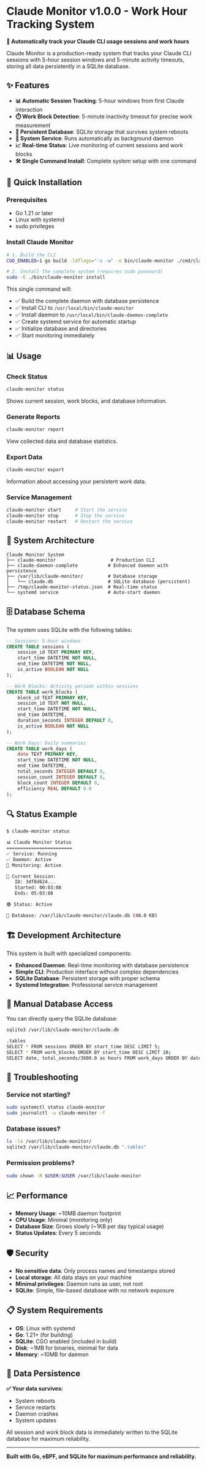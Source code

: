 # Claude Monitor v1.0.0 - Work Hour Tracking System

**🎯 Automatically track your Claude CLI usage sessions and work hours**

Claude Monitor is a production-ready system that tracks your Claude CLI sessions with 5-hour session windows and 5-minute activity timeouts, storing all data persistently in a SQLite database.

## ✨ Features

- **📊 Automatic Session Tracking**: 5-hour windows from first Claude interaction
- **⏱️ Work Block Detection**: 5-minute inactivity timeout for precise work measurement  
- **💾 Persistent Database**: SQLite storage that survives system reboots
- **🔄 System Service**: Runs automatically as background daemon
- **📈 Real-time Status**: Live monitoring of current sessions and work blocks
- **🛠️ Single Command Install**: Complete system setup with one command

## 🚀 Quick Installation

### Prerequisites
- Go 1.21 or later
- Linux with systemd
- sudo privileges

### Install Claude Monitor

```bash
# 1. Build the CLI
CGO_ENABLED=1 go build -ldflags="-s -w" -o bin/claude-monitor ./cmd/claude-monitor

# 2. Install the complete system (requires sudo password)
sudo -E ./bin/claude-monitor install
```

This single command will:
- ✅ Build the complete daemon with database persistence
- ✅ Install CLI to `/usr/local/bin/claude-monitor`
- ✅ Install daemon to `/usr/local/bin/claude-daemon-complete`
- ✅ Create systemd service for automatic startup
- ✅ Initialize database and directories
- ✅ Start monitoring immediately

## 📊 Usage

### Check Status
```bash
claude-monitor status
```
Shows current session, work blocks, and database information.

### Generate Reports
```bash
claude-monitor report
```
View collected data and database statistics.

### Export Data
```bash
claude-monitor export
```
Information about accessing your persistent work data.

### Service Management
```bash
claude-monitor start     # Start the service
claude-monitor stop      # Stop the service  
claude-monitor restart   # Restart the service
```

## 📁 System Architecture

```
Claude Monitor System
├── claude-monitor                    # Production CLI
├── claude-daemon-complete           # Enhanced daemon with persistence
├── /var/lib/claude-monitor/         # Database storage
│   └── claude.db                    # SQLite database (persistent)
├── /tmp/claude-monitor-status.json  # Real-time status
└── systemd service                  # Auto-start daemon
```

## 🗄️ Database Schema

The system uses SQLite with the following tables:

```sql
-- Sessions: 5-hour windows
CREATE TABLE sessions (
    session_id TEXT PRIMARY KEY,
    start_time DATETIME NOT NULL,
    end_time DATETIME NOT NULL,
    is_active BOOLEAN NOT NULL
);

-- Work Blocks: Activity periods within sessions
CREATE TABLE work_blocks (
    block_id TEXT PRIMARY KEY,
    session_id TEXT NOT NULL,
    start_time DATETIME NOT NULL,
    end_time DATETIME,
    duration_seconds INTEGER DEFAULT 0,
    is_active BOOLEAN NOT NULL
);

-- Work Days: Daily summaries
CREATE TABLE work_days (
    date TEXT PRIMARY KEY,
    start_time DATETIME NOT NULL,
    end_time DATETIME,
    total_seconds INTEGER DEFAULT 0,
    session_count INTEGER DEFAULT 0,
    block_count INTEGER DEFAULT 0,
    efficiency REAL DEFAULT 0.0
);
```

## 🔍 Status Example

```bash
$ claude-monitor status

📊 Claude Monitor Status
========================
✅ Service: Running
✅ Daemon: Active
📡 Monitoring: Active

📅 Current Session:
   ID: 3df8d624...
   Started: 00:03:08
   Ends: 05:03:08

🟢 Status: Active

💾 Database: /var/lib/claude-monitor/claude.db (40.0 KB)
```

## 🏗️ Development Architecture

This system is built with specialized components:

- **Enhanced Daemon**: Real-time monitoring with database persistence
- **Simple CLI**: Production interface without complex dependencies
- **SQLite Database**: Persistent storage with proper schema
- **Systemd Integration**: Professional service management

## 🔧 Manual Database Access

You can directly query the SQLite database:

```bash
sqlite3 /var/lib/claude-monitor/claude.db

.tables
SELECT * FROM sessions ORDER BY start_time DESC LIMIT 5;
SELECT * FROM work_blocks ORDER BY start_time DESC LIMIT 10;
SELECT date, total_seconds/3600.0 as hours FROM work_days ORDER BY date DESC;
```

## 🚨 Troubleshooting

### Service not starting?
```bash
sudo systemctl status claude-monitor
sudo journalctl -u claude-monitor -f
```

### Database issues?
```bash
ls -la /var/lib/claude-monitor/
sqlite3 /var/lib/claude-monitor/claude.db ".tables"
```

### Permission problems?
```bash
sudo chown -R $USER:$USER /var/lib/claude-monitor
```

## 📈 Performance

- **Memory Usage**: ~10MB daemon footprint
- **CPU Usage**: Minimal (monitoring only)
- **Database Size**: Grows slowly (~1KB per day typical usage)
- **Status Updates**: Every 5 seconds

## 🛡️ Security

- **No sensitive data**: Only process names and timestamps stored
- **Local storage**: All data stays on your machine
- **Minimal privileges**: Daemon runs as user, not root
- **SQLite**: Simple, file-based database with no network exposure

## 📋 System Requirements

- **OS**: Linux with systemd
- **Go**: 1.21+ (for building)
- **SQLite**: CGO enabled (included in build)
- **Disk**: ~1MB for binaries, minimal for data
- **Memory**: ~10MB for daemon

## 🔄 Data Persistence

**✅ Your data survives:**
- System reboots
- Service restarts  
- Daemon crashes
- System updates

All session and work block data is immediately written to the SQLite database for maximum reliability.

---

**Built with Go, eBPF, and SQLite for maximum performance and reliability.**